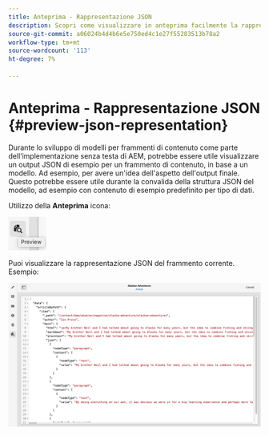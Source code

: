 ```yaml
---
title: Anteprima - Rappresentazione JSON
description: Scopri come visualizzare in anteprima facilmente la rappresentazione JSON dei frammenti di contenuto durante l’implementazione della soluzione AEM headless.
source-git-commit: a06024b4d4b6e5e750ed4c1e27f55283513b78a2
workflow-type: tm+mt
source-wordcount: '113'
ht-degree: 7%

---
```


# Anteprima - Rappresentazione JSON {#preview-json-representation}

Durante lo sviluppo di modelli per frammenti di contenuto come parte dell’implementazione senza testa di AEM, potrebbe essere utile visualizzare un output JSON di esempio per un frammento di contenuto, in base a un modello. Ad esempio, per avere un&#39;idea dell&#39;aspetto dell&#39;output finale. Questo potrebbe essere utile durante la convalida della struttura JSON del modello, ad esempio con contenuto di esempio predefinito per tipo di dati.

Utilizzo della **Anteprima** icona:

![Editor frammento di contenuto - scheda Anteprima](assets/cfm-preview-01.png)

Puoi visualizzare la rappresentazione JSON del frammento corrente. Esempio:

![Editor frammento di contenuto - Anteprima di un frammento](assets/cfm-preview-02.png)

